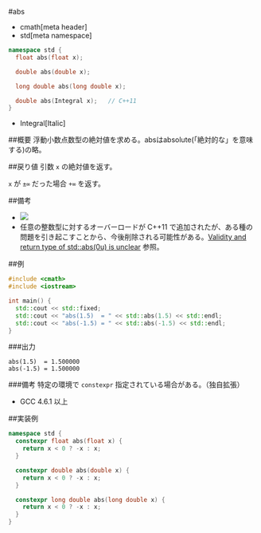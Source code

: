 #abs
* cmath[meta header]
* std[meta namespace]

```cpp
namespace std {
  float abs(float x);

  double abs(double x);

  long double abs(long double x);

  double abs(Integral x);   // C++11
}
```
* Integral[Italic]

##概要
浮動小数点数型の絶対値を求める。absはabsolute(「絶対的な」を意味する)の略。


##戻り値
引数 `x` の絶対値を返す。

`x` が `±∞` だった場合 `+∞` を返す。


##備考
- ![](https://github.com/cpprefjp/image/raw/master/reference/cmath/fabs/fabs.png)
- 任意の整数型に対するオーバーロードが C++11 で追加されたが、ある種の問題を引き起こすことから、今後削除される可能性がある。[Validity and return type of std::abs(0u) is unclear](http://wg21.cmeerw.net/lwg/issue2192) 参照。


##例
```cpp
#include <cmath>
#include <iostream>

int main() {
  std::cout << std::fixed;
  std::cout << "abs(1.5)  = " << std::abs(1.5) << std::endl;
  std::cout << "abs(-1.5) = " << std::abs(-1.5) << std::endl;
}
```

###出力
```
abs(1.5)  = 1.500000
abs(-1.5) = 1.500000
```

###備考
特定の環境で `constexpr` 指定されている場合がある。（独自拡張）
- GCC 4.6.1 以上


##実装例
```cpp
namespace std {
  constexpr float abs(float x) {
    return x < 0 ? -x : x;
  }

  constexpr double abs(double x) {
    return x < 0 ? -x : x;
  }

  constexpr long double abs(long double x) {
    return x < 0 ? -x : x;
  }
}
```
